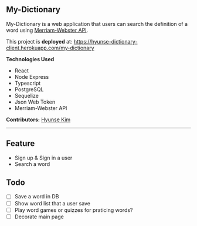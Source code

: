 ## My-Dictionary

My-Dictionary is a web application that users can search the definition of a word using [Merriam-Webster API](https://www.merriam-webster.com/).

This project is **deployed** at: https://hyunse-dictionary-client.herokuapp.com/my-dictionary

**Technologies Used**
- React
- Node Express
- Typescript
- PostgreSQL
- Sequelize
- Json Web Token
- Merriam-Webster API

**Contributors:** [Hyunse Kim](https://github.com/Hyunse)

--- 

## Feature
- Sign up & Sign in a user
- Search a word

## Todo
- [ ] Save a word in DB
- [ ] Show word list that a user save
- [ ] Play word games or quizzes for praticing words?
- [ ] Decorate main page